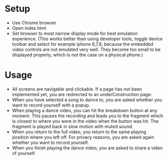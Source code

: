 # Setup

- Use Chrome browser
- Open index.html
- Set browser to most narrow display mode for best emulation experience. (This works better than using developer tools, toggle device toolbar and select for example iphone 6,7,8, because the embedded video controls are not emulated very well. They become too small to be displayed properly, which is not the case on a physical phone.)

# Usage

- All screens are navigable and clickable. If a page has not been implemented yet, you are redirected to an underConstruction page.
- When you have selected a song to dance to, you are asked whether you want to record yourself with a popup.
- When playing a dance video, you can hit the breakdown button at any moment. This pauses the recording and leads you to the fragment which is closest to where you were in the video when the button was hit. The fragment is played back in slow motion with muted sound. 
- When you return to the full video, you return to the same playing position where you left off. For privacy reasons, you are asked again whether you want to record yourself. 
- When you finish playing the dance video, you are asked to share a video of yourself.

